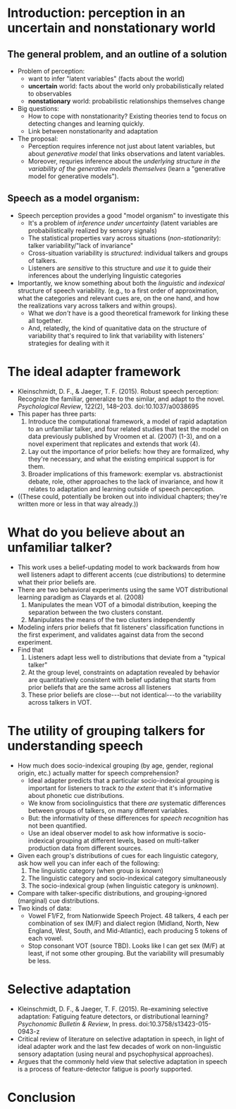 # Introduction: perception in an uncertain and nonstationary world

## The general problem, and an outline of a solution

* Problem of perception:
    * want to infer "latent variables" (facts about the world)
    * **uncertain** world: facts about the world only probabilistically related
      to observables
    * **nonstationary** world: probabilistic relationships themselves change
* Big questions:
    * How to cope with nonstationarity?  Existing theories tend to focus on
      detecting changes and learning quickly.
    * Link between nonstationarity and adaptation
* The proposal:
    * Perception requires inference not just about latent variables, but about
      _generative model_ that links observations and latent variables.
    * Moreover, requries inference about the _underlying structure in the
      variability of the generative models themselves_ (learn a "generative
      model for generative models").

## Speech as a model organism:

* Speech perception provides a good "model organism" to investigate this
    * It's a problem of _inference under uncertainty_ (latent variables are
      probabilistically realized by sensory signals)
    * The statistical properties vary across situations (_non-stationarity_):
      talker variability/"lack of invariance"
    * Cross-situation variability is _structured_: individual talkers and groups
      of talkers.
    * Listeners are _sensitive_ to this structure and _use_ it to guide their
      inferences about the underlying linguistic categories
* Importantly, we know something about both the _linguistic_ and _indexical_
  structure of speech variability. (e.g., to a first order of approximation,
  what the categories and relevant cues are, on the one hand, and how the
  realizations vary across talkers and within groups).
    * What we _don't_ have is a good theoretical framework for linking these all
      together.
    * And, relatedly, the kind of quanitative data on the structure of
      variability that's required to link that variability with listeners'
      strategies for dealing with it

# The ideal adapter framework

* Kleinschmidt, D. F., & Jaeger, T. F. (2015). Robust speech perception:
  Recognize the familiar, generalize to the similar, and adapt to the
  novel. _Psychological Review_, 122(2), 148–203. doi:10.1037/a0038695
* This paper has three parts:
    1. Introduce the computational framework, a model of rapid adaptation to an
       unfamiliar talker, and four related studies that test the model on data
       previously published by Vroomen et al. (2007) (1-3), and on a novel
       experiment that replicates and extends that work (4).
    2. Lay out the importance of prior beliefs: how they are formalized, why
       they're necessary, and what the existing empirical support is for them.
    3. Broader implications of this framework: exemplar vs. abstractionist
       debate, role, other approaches to the lack of invariance, and how it
       relates to adaptation and learning outside of speech perception.
* ((These could, potentially be broken out into individual chapters; they're
  written more or less in that way already.))

# What do you believe about an unfamiliar talker?

* This work uses a belief-updating model to work backwards from how well
  listeners adapt to different accents (cue distributions) to determine what
  their prior beliefs are.
* There are two behavioral experiments using the same VOT distributional
  learning paradigm as Clayards et al. (2008)
    1. Manipulates the mean VOT of a bimodal distribution, keeping the
       separation between the two clusters constant.
    2. Manipulates the means of the two clusters independently
* Modeling infers prior beliefs that fit listeners' classification functions in
  the first experiment, and validates against data from the second experiment.
* Find that
    1. Listeners adapt less well to distributions that deviate from a "typical
       talker"
    2. At the group level, constraints on adaptation revealed by behavior are
       quantitatively consistent with belief updating that starts from prior
       beliefs that are the same across all listeners
    3. These prior beliefs are close---but not identical---to the variability
       across talkers in VOT.

# The utility of grouping talkers for understanding speech

* How much does socio-indexical grouping (by age, gender, regional origin, etc.)
  actually matter for speech comprehension?
    * Ideal adapter predicts that a particular socio-indexical grouping is
      important for listeners to track _to the extent_ that it's informative
      about phonetic cue distributions.
    * We know from sociolinguistics that there _are_ systematic differences
      between groups of talkers, on many different variables.
    * But: the informativity of these differences for _speech recognition_ has
      not been quantified.
    * Use an ideal observer model to ask how informative is socio-indexical
      grouping at different levels, based on multi-talker production data from
      different sources.
* Given each group's distributions of cues for each linguistic category, ask how
  well you can infer each of the following:
    1. The linguistic category (when group is _known_)
    2. The linguistic category and socio-indexical category simultaneously
    3. The socio-indexical group (when linguistic category is _unknown_).
* Compare with talker-specific distributions, and grouping-ignored (marginal)
  cue distributions.
* Two kinds of data:
    * Vowel F1/F2, from Nationwide Speech Project. 48 talkers, 4 each per
      combination of sex (M/F) and dialect region (Midland, North, New England,
      West, South, and Mid-Atlantic), each producing 5 tokens of each vowel.
    * Stop consonant VOT (source TBD). Looks like I can get sex (M/F) at least,
      if not some other grouping. But the variability will presumably be less.

# Selective adaptation

* Kleinschmidt, D. F., & Jaeger, T. F. (2015). Re-examining selective
  adaptation: Fatiguing feature detectors, or distributional learning?
  _Psychonomic Bulletin & Review_, In press. doi:10.3758/s13423-015-0943-z
* Critical review of literature on selective adaptation in speech, in light of
  ideal adapter work and the last few decades of work on non-linguistic sensory
  adaptation (using neural and psychophysical approaches).
* Argues that the commonly held view that selective adaptation in speech is a
  process of feature-detector fatigue is poorly supported.

# Conclusion
